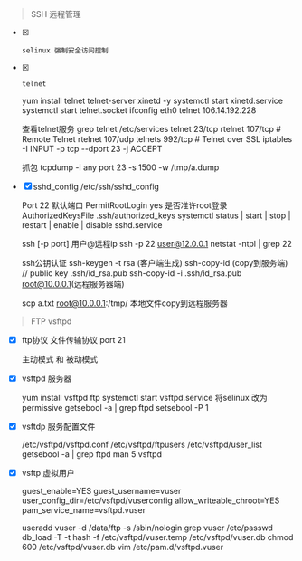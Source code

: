 > SSH 远程管理

- [x]     selinux 强制安全访问控制

- [x]     telnet


    yum install telnet telnet-server xinetd -y
    systemctl start xinetd.service
    systemctl start telnet.socket
    ifconfig eth0
    telnet 106.14.192.228

    查看telnet服务 grep telnet /etc/services
    telnet		23/tcp
    rtelnet		107/tcp				# Remote Telnet
    rtelnet		107/udp
    telnets		992/tcp				# Telnet over SSL
    iptables -I INPUT -p tcp --dport 23 -j ACCEPT

    抓包 tcpdump -i any port 23 -s 1500 -w /tmp/a.dump

- [x] sshd_config /etc/ssh/sshd_config


    Port 22 默认端口
    PermitRootLogin yes 是否准许root登录
    AuthorizedKeysFile .ssh/authorized_keys
    systemctl status | start | stop | restart | enable | disable sshd.service

    ssh [-p port] 用户@远程ip
    ssh -p 22 user@12.0.0.1
    netstat -ntpl | grep 22

    ssh公钥认证
        ssh-keygen -t rsa (客户端生成)
        ssh-copy-id (copy到服务端) // public key .ssh/id_rsa.pub
        ssh-copy-id -i .ssh/id_rsa.pub root@10.0.0.1(远程服务器端)

    scp a.txt root@10.0.0.1:/tmp/ 本地文件copy到远程服务器

> FTP vsftpd

- [x] ftp协议 文件传输协议 port 21


    主动模式 和 被动模式
    
- [x] vsftpd 服务器


    yum install vsftpd ftp
    systemctl start vsftpd.service
    将selinux 改为 permissive
        getsebool -a | grep ftpd
        setsebool -P <sebool> 1
        
- [x] vsftdp 服务配置文件


    /etc/vsftpd/vsftpd.conf
    /etc/vsftpd/ftpusers
    /etc/vsftpd/user_list
    getsebool -a | grep ftpd
    man 5 vsftpd

- [x] vsftp 虚拟用户


    guest_enable=YES
    guest_username=vuser
    user_config_dir=/etc/vsftpd/vuserconfig
    allow_writeable_chroot=YES
    pam_service_name=vsftpd.vuser

    useradd vuser -d /data/ftp -s /sbin/nologin
    grep vuser /etc/passwd
    db_load -T -t hash -f /etc/vsftpd/vuser.temp /etc/vsftpd/vuser.db
    chmod 600 /etc/vsftpd/vuser.db
    vim /etc/pam.d/vsftpd.vuser